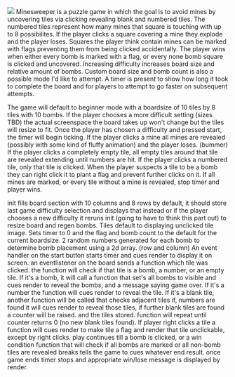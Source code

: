 ![](imgs/Minesweeper-Wireframe.psd)
Minesweeper is a puzzle game in which the goal is to avoid mines by uncovering tiles via clicking revealing blank and numbered tiles. The numbered tiles represent how many mines that square is touching with up to 8 possibilites. If the player clicks a square covering a mine they explode and the player loses. Squares the player think contain mines can be marked with flags preventing them from being clicked accidentally. The player wins when either every bomb is marked with a flag, or every none bomb square is clicked and uncovered. Increasing difficulty increases board size and relative amount of bombs. Custom board size and bomb count is also a possible mode I'd like to attempt. A timer is present to show how long it took to complete the board and for players to attempt to go faster on subsequent attempts.

The game will default to beginner mode with a boardsize of 10 tiles by 8 tiles with 10 bombs. If the player chooses a more difficult setting (sizes TBD) the actual screenspace the board takes up won't change but the tiles will resize to fit. Once the player has chosen a difficulty and pressed start, the timer will begin ticking. If the player clicks a mine all mines are revealed (possibly with some kind of fluffy animation) and the player loses. (bummer) If the player clicks a completely empty tile, all empty tiles around that tile are revealed extending until numbers are hit. If the player clicks a numbered tile, only that tile is clicked. When the player suspects a tile to be a bomb they can right click it to plant a flag  and prevent further clicks on it. If all mines are marked, or every tile without a mine is revealed, stop timer and player wins.

init fills board section with 10 columns and 8 rows by default, it should store last game difficulty selection and displays that instead or if the player chooses a new difficulty it reruns init (going to have to think this part out) to resize board and regen bombs. Tiles default to displaying unclicked tile image. Sets timer to 0 and the flag and bomb count to the default for the current boardsize. 2 random numbers generated for each bomb to determine bomb placement using a 2d array. (row and column) An event handler on the start button starts timer and cues render to display it on screen. an eventlistener on the board sends a function which tile was clicked. the function will check if that tile is a bomb, a number, or an empty tile. If it's a bomb, it will call a function that set's all bombs to visible and cues render to reveal the bombs, and a message saying game over. If it's a number the function will cues render to reveal the tile. If it's a blank tile, another function will be called that checks adjacent tiles if, numbers are found it will cues render to reveal those tiles, if further blank tiles are found a counter will be raised. and the tiles stored. function will repeat until counter returns 0 (no new blank tiles found). If player right clicks a tile a function will cues render to make tile a flag and render that tile unclickable, except by right clicks. play continues till a bomb is clicked, or a win condition function that will check if all bombs are marked or all non-bomb tiles are revealed breaks tells the game to cues whatever end result. once game ends timer stops and appropriate win/lose message is displayed by render.